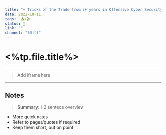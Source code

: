 ```yaml
---
title: "+ Tricks of the Trade from 5+ years in Offensive Cyber Security"
date: 2022-10-11
tags:  📥/🎬
status: 🔴
link: ""
channel: "[@]()"
---
```


# <%tp.file.title%>

---

> Add iframe here

---

## Notes

> **Summary**: 1-2 sentece overview

- More quick notes
- Refer to pages/quotes if required
- Keep them short, but on point